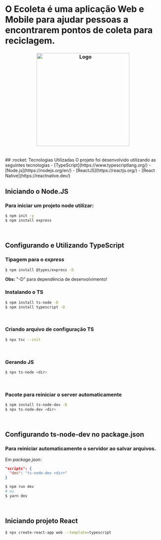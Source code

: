 # O Ecoleta é uma aplicação Web e Mobile para ajudar pessoas a encontrarem pontos de coleta para reciclagem.
<h3 align="center">
    <img alt="Logo" title="#logo" width="300px" src=".assets/home-background.svg">
    <br><br>
    
</h3>
## :rocket: Tecnologias Utilizadas
O projeto foi desenvolvido utilizando as seguintes tecnologias
- [TypeScript](https://www.typescriptlang.org/)
- [Node.js](https://nodejs.org/en/)
- [ReactJS](https://reactjs.org/)
- [React Native](https://reactnative.dev/)

## Iniciando o **Node.JS**
### Para iniciar um projeto node utilizar:
```bash
$ npm init -y
$ npm install express
```
<br/>

## Configurando e Utilizando **TypeScript**
### Tipagem para o *express*
```bash
$ npm install @types/express -D
```
**Obs:** "-D" para dependência de desenvolvimento! 
<br/>

### Instalando o TS
```bash
$ npm install ts-node -D
$ npm install typescript -D
```
<br/>

### Criando arquivo de configuração TS
```bash
$ npx tsc --init
```
<br/>

### Gerando JS
```bash
$ npx ts-node <dir>
```
<br/>

### Pacote para reiniciar o server automaticamente
```bash
$ npm install ts-node-dev -D
$ npx ts-node-dev <dir>
```
<br/>

## Configurando **ts-node-dev** no package.json
### Para reiniciar automaticamente o servidor ao salvar arquivos. 
Em *package.json*:
```json
"scripts": {
  "dev": "ts-node-dev <dir>"
}
```
```bash
$ npm run dev
# ou
$ yarn dev
```
<br/>

## Iniciando projeto React
```bash
$ npx create-react-app web --template=typescript
```
